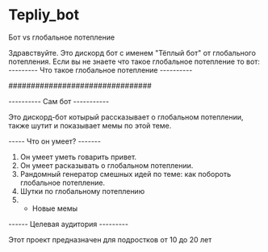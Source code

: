 # Tepliy_bot
Бот vs глобальное потепление

Здравствуйте. Это дискорд бот с именем "Тёплый бот" от глобального потепления. 
Если вы не знаете что такое глобальное потепление то вот:
--------- Что такое глобальное потепление ----------

################################

---------- Сам бот -----------

Это дискорд-бот котырый рассказывает о глобальном потеплении, также шутит и показывает мемы по этой теме.

----- Что он умеет? -------

1. Он умеет уметь говарить привет.
2. Он умеет расказывать о глобальном потеплении.
3. Рандомный генератор смешных идей по теме: как побороть глобальное потепление.
4. Шутки по глобальному потеплению
5. + Новые мемы
  
------ Целевая аудитория ---------

Этот проект предназначен для подростков от 10 до 20 лет
